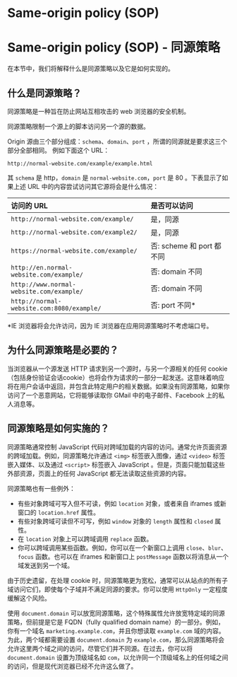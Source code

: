 # Same-origin policy (SOP)


# Same-origin policy (SOP) - 同源策略

在本节中，我们将解释什么是同源策略以及它是如何实现的。


## 什么是同源策略？

同源策略是一种旨在防止网站互相攻击的 web 浏览器的安全机制。

同源策略限制一个源上的脚本访问另一个源的数据。

Origin 源由三个部分组成：`schema`、`domain`、`port` ，所谓的同源就是要求这三个部分全部相同。 例如下面这个 URL：
```
http://normal-website.com/example/example.html
```
其 `schema` 是 http，`domain` 是 `normal-website.com`，`port` 是 80 。下表显示了如果上述 URL 中的内容尝试访问其它源将会是什么情况：

| 访问的 URL | 是否可以访问 |
| :--- | :--- |
| `http://normal-website.com/example/` | 是，同源	|
| `http://normal-website.com/example2/` | 是，同源 |
| `https://normal-website.com/example/` | 否: scheme 和 port 都不同 |
| `http://en.normal-website.com/example/` | 否: domain 不同	 |
| `http://www.normal-website.com/example/` | 否: domain 不同	 |
| `http://normal-website.com:8080/example/` | 否: port 不同* |

*IE 浏览器将会允许访问，因为 IE 浏览器在应用同源策略时不考虑端口号。

## 为什么同源策略是必要的？

当浏览器从一个源发送 HTTP 请求到另一个源时，与另一个源相关的任何 cookie （包括身份验证会话cookie）也将会作为请求的一部分一起发送。这意味着响应将在用户会话中返回，并包含此特定用户的相关数据。如果没有同源策略，如果你访问了一个恶意网站，它将能够读取你 GMail 中的电子邮件、Facebook 上的私人消息等。

## 同源策略是如何实施的？

同源策略通常控制 JavaScript 代码对跨域加载的内容的访问。通常允许页面资源的跨域加载。例如，同源策略允许通过 `<img>` 标签嵌入图像，通过 `<video>` 标签嵌入媒体、以及通过 `<script>` 标签嵌入 JavaScript 。但是，页面只能加载这些外部资源，页面上的任何 JavaScript 都无法读取这些资源的内容。

同源策略也有一些例外：
- 有些对象跨域可写入但不可读，例如 `location` 对象，或者来自 iframes 或新窗口的 `location.href` 属性。
- 有些对象跨域可读但不可写，例如 `window` 对象的 `length` 属性和 `closed` 属性。
- 在 `location` 对象上可以跨域调用 `replace` 函数。
- 你可以跨域调用某些函数。例如，你可以在一个新窗口上调用 `close`、`blur`、`focus` 函数。也可以在 iframes 和新窗口上 `postMessage` 函数以将消息从一个域发送到另一个域。

由于历史遗留，在处理 cookie 时，同源策略更为宽松，通常可以从站点的所有子域访问它们，即使每个子域并不满足同源的要求。你可以使用 `HttpOnly` 一定程度缓解这个风险。

使用 `document.domain` 可以放宽同源策略，这个特殊属性允许放宽特定域的同源策略，但前提是它是 FQDN（fully qualified domain name）的一部分。例如，你有一个域名 `marketing.example.com`，并且你想读取 `example.com` 域的内容。为此，两个域都需要设置 `document.domain` 为 `example.com`，那么同源策略将会允许这里两个域之间的访问，尽管它们并不同源。在过去，你可以将 `document.domain` 设置为顶级域名如 `com`，以允许同一个顶级域名上的任何域之间的访问，但是现代浏览器已经不允许这么做了。

